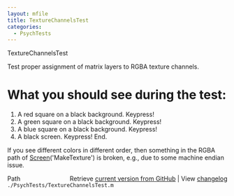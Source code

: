 ```yaml
---
layout: mfile
title: TextureChannelsTest
categories:
  - PsychTests
---
```


TextureChannelsTest

Test proper assignment of matrix layers to RGBA texture channels.

# What you should see during the test:

1. A red square on a black background. Keypress\!
2. A green square on a black background. Keypress\!
3. A blue square on a black background. Keypress\!
4. A black screen. Keypress\!
End.

If you see different colors in different order, then
something in the RGBA path of [Screen](/docs/Screen)\('MakeTexture'\) is
broken, e.g., due to some machine endian issue.



<div class="code_header" style="text-align:right;">
  <span style="float:left;">Path&nbsp;&nbsp;</span> <span class="counter">Retrieve <a href=
  "https://raw.github.com/Psychtoolbox-3/Psychtoolbox-3/beta/./PsychTests/TextureChannelsTest.m">current version from GitHub</a> | View <a href=
  "https://github.com/Psychtoolbox-3/Psychtoolbox-3/commits/beta/./PsychTests/TextureChannelsTest.m">changelog</a></span>
</div>
<div class="code">
  <code>./PsychTests/TextureChannelsTest.m</code>
</div>
